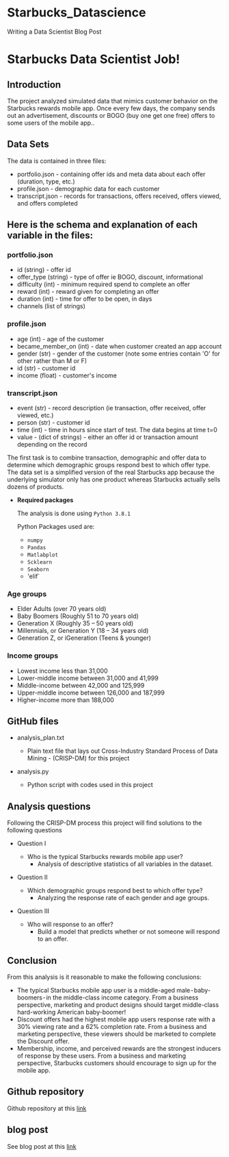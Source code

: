 # Starbucks_Datascience

Writing a Data Scientist Blog Post

# Starbucks Data Scientist Job!

## Introduction
The project analyzed simulated data that mimics customer behavior on the Starbucks rewards mobile app. Once every few days, the company sends out an advertisement, discounts or BOGO (buy one get one free) offers to some users of the mobile app..

## Data Sets
The data is contained in three files:

- portfolio.json - containing offer ids and meta data about each offer (duration, type, etc.)
- profile.json - demographic data for each customer
- transcript.json - records for transactions, offers received, offers viewed, and offers completed

## Here is the schema and explanation of each variable in the files:

### portfolio.json

- id (string) - offer id
- offer_type (string) - type of offer ie BOGO, discount, informational
- difficulty (int) - minimum required spend to complete an offer
- reward (int) - reward given for completing an offer
- duration (int) - time for offer to be open, in days
- channels (list of strings)

### profile.json

- age (int) - age of the customer
- became_member_on (int) - date when customer created an app account
- gender (str) - gender of the customer (note some entries contain 'O' for other rather than M or F)
- id (str) - customer id
- income (float) - customer's income

### transcript.json

- event (str) - record description (ie transaction, offer received, offer viewed, etc.)
- person (str) - customer id
- time (int) - time in hours since start of test. The data begins at time t=0
- value - (dict of strings) - either an offer id or transaction amount depending on the record

The first task is to combine transaction, demographic and offer data to determine which demographic groups respond best to which offer type. The data set is a simplified version of the real Starbucks app because the underlying simulator only has one product whereas Starbucks actually sells dozens of products.

* **Required packages** 
  
  The analysis is done using `Python 3.8.1` 
  
  Python Packages used are: 
  
    - `numpy`
    - `Pandas`
    - `Matlabplot`
    - `Scklearn`
    - `Seaborn`
    - 'elif`
 
 
### Age groups
- Elder Adults (over 70 years old)
- Baby Boomers (Roughly 51 to 70 years old)
- Generation X (Roughly 35 – 50 years old)
- Millennials, or Generation Y (18 – 34 years old)
- Generation Z, or iGeneration (Teens & younger)


### Income groups
- Lowest income less than 31,000
- Lower-middle income between 31,000  and 41,999
- Middle-income between 42,000 and 125,999
- Upper-middle income between 126,000 and 187,999
- Higher-income more than 188,000 


 ## GitHub files
 * analysis_plan.txt
    - Plain text file that lays out Cross-Industry Standard Process of Data Mining - (CRISP-DM) for this project
  
 * analysis.py
    - Python script with codes used in this project
    
 
 
 ## Analysis questions
 Following the CRISP-DM process this project will find solutions to the following questions
 
 * Question I
    - Who is the typical Starbucks rewards mobile app user?
       -  Analysis of descriptive statistics of all variables in the dataset.

* Question II
   - Which demographic groups respond best to which offer type?
     -  Analyzing the response rate of each gender and age groups.

* Question III
  - Who will response to an offer? 
    - Build a model that predicts whether or not someone will respond to an offer.



## Conclusion
From this analysis is it reasonable to make the following conclusions:
* The typical Starbucks mobile app user is a middle-aged male - baby-boomers - in the middle-class income category. From a business perspective, marketing and product designs should target middle-class hard-working American baby-boomer!
* Discount offers had the highest mobile app users response rate with a 30% viewing rate and a 62% completion rate. From a business and marketing perspective, these viewers should be marketed to complete the Discount offer.
* Membership, income, and perceived rewards are the strongest inducers of response by these users. From a business and marketing perspective, Starbucks customers should encourage to sign up for the mobile app.


## Github repository 
Github repository at this [link](https://github.com/jocoder22/Starbucks_Datascience)


## blog post 
See blog post at this [link](https://medium.com/@okigbookey/starbucks-data-scientist-a9455d67a1cc) 
   


